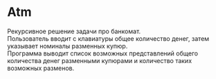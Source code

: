 # Atm
Рекурсивное решение задачи про банкомат.  
Пользователь вводит с клавиатуры общее количество денег, затем указывает номиналы разменных купюр.   
Программа выводит список возможных представлений общего количества денег разменными купюрами 
и количество таких возможных разменов.
